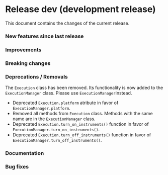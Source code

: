 # Release dev (development release)

This document contains the changes of the current release.

### New features since last release

### Improvements

### Breaking changes

### Deprecations / Removals

The `Execution` class has been removed. Its functionality is now added to the `ExecutionManager` class. Please use `ExecutionManager`instead.

- Deprecated `Execution.platform` atribute in favor of `ExecutionManager.platform`.
- Removed all methods from `Execution` class. Methods with the same name are in the `ExecutionManager` class.
- Deprecated `Execution.turn_on_instruments()` function in favor of `ExecutionManager.turn_on_instruments()`.
- Deprecated `Execution.turn_off_instruments()` function in favor of `ExecutionManager.turn_off_instruments()`.

### Documentation

### Bug fixes
